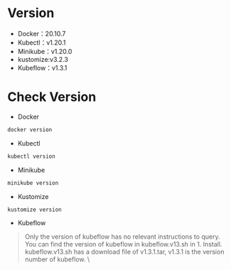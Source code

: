 # Version

* Docker：20.10.7
* Kubectl：v1.20.1
* Minikube：v1.20.0
* kustomize:v3.2.3
* Kubeflow：v1.3.1

# Check Version

* Docker
```Bash
docker version
```
* Kubectl
```Bash
kubectl version
```
* Minikube
```Bash
minikube version
```
* Kustomize
```Bash
kustomize version
```
* Kubeflow
> Only the version of kubeflow has no relevant instructions to query. \
> You can find the version of kubeflow in kubeflow.v13.sh in 1. Install. \
> kubeflow.v13.sh has a download file of v1.3.1.tar, v1.3.1 is the version number of kubeflow. \
